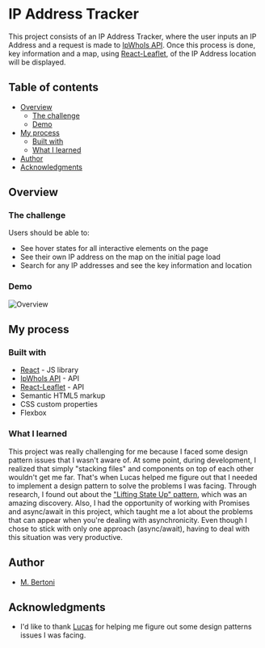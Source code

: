 # IP Address Tracker

This project consists of an IP Address Tracker, where the user inputs an IP Address and a request is made to [IpWhoIs API](https://ipwhois.io/).
Once this process is done, key information and a map, using [React-Leaflet](https://react-leaflet.js.org/), of the IP Address location will be displayed.

## Table of contents

- [Overview](#overview)
  - [The challenge](#the-challenge)
  - [Demo](#screenshot)
- [My process](#my-process)
  - [Built with](#built-with)
  - [What I learned](#what-i-learned)
- [Author](#author)
- [Acknowledgments](#acknowledgments)

## Overview

### The challenge

Users should be able to:

- See hover states for all interactive elements on the page
- See their own IP address on the map on the initial page load
- Search for any IP addresses and see the key information and location

### Demo

![Overview](https://github.com/malvesbertoni/ip-tracker/blob/master/public/ip-tracker-demo.gif)

## My process

### Built with

- [React](https://reactjs.org/) - JS library
- [IpWhoIs API](https://ipwhois.io/) - API
- [React-Leaflet](https://react-leaflet.js.org/) - API
- Semantic HTML5 markup
- CSS custom properties
- Flexbox

### What I learned

This project was really challenging for me because I faced some design pattern issues that I wasn't aware of.
At some point, during development, I realized that simply "stacking files" and components on top of each other wouldn't get me far.
That's when Lucas helped me figure out that I needed to implement a design pattern to solve the problems I was facing.
Through research, I found out about the ["Lifting State Up" pattern](https://reactjs.org/docs/lifting-state-up.html), which was an amazing discovery.
Also, I had the opportunity of working with Promises and async/await in this project, which taught me a lot about the problems that can appear when you're dealing with asynchronicity.
Even though I chose to stick with only one approach (async/await), having to deal with this situation was very productive.

## Author

- [M. Bertoni](https://www.linkedin.com/in/m-bertoni/)

## Acknowledgments

- I'd like to thank [Lucas](https://github.com/lucasrz/) for helping me figure out some design patterns issues I was facing.
